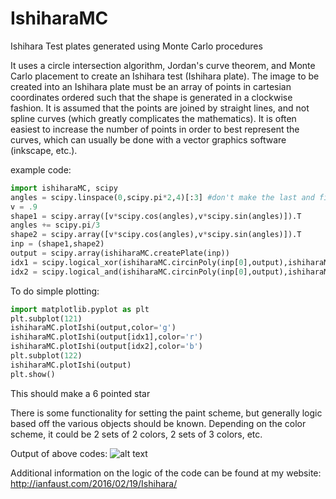 # IshiharaMC
Ishihara Test plates generated using Monte Carlo procedures

It uses a circle intersection algorithm, Jordan's curve theorem, and Monte Carlo placement to create an Ishihara test (Ishihara plate). The image to be created into an Ishihara plate must be an array of points in cartesian coordinates ordered such that the shape is generated in a clockwise fashion.  It is assumed that the points are joined by straight lines, and not spline curves (which greatly complicates the mathematics).  It is often easiest to increase the number of points in order to best represent the curves, which can usually be done with a vector graphics software (inkscape, etc.).

example code:
```python
import ishiharaMC, scipy
angles = scipy.linspace(0,scipy.pi*2,4)[:3] #don't make the last and first points the same
v = .9
shape1 = scipy.array([v*scipy.cos(angles),v*scipy.sin(angles)]).T
angles += scipy.pi/3
shape2 = scipy.array([v*scipy.cos(angles),v*scipy.sin(angles)]).T
inp = (shape1,shape2)
output = scipy.array(ishiharaMC.createPlate(inp))
idx1 = scipy.logical_xor(ishiharaMC.circinPoly(inp[0],output),ishiharaMC.circinPoly(inp[1],output))
idx2 = scipy.logical_and(ishiharaMC.circinPoly(inp[0],output),ishiharaMC.circinPoly(inp[1],output))
```

To do simple plotting:
```python
import matplotlib.pyplot as plt
plt.subplot(121)
ishiharaMC.plotIshi(output,color='g')
ishiharaMC.plotIshi(output[idx1],color='r')
ishiharaMC.plotIshi(output[idx2],color='b')
plt.subplot(122)
ishiharaMC.plotIshi(output)
plt.show() 
```

This should make a 6 pointed star

There is some functionality for setting the paint scheme, but generally logic based off the various objects should be known.
Depending on the color scheme, it could be 2 sets of 2 colors, 2 sets of 3 colors, etc.

Output of above codes: 
![alt text](https://raw.githubusercontent.com/icfaust/IshiharaMC/master/example_Ishihara.png "6 pointed star example")

Additional information on the logic of the code can be found at my website:
http://ianfaust.com/2016/02/19/Ishihara/


